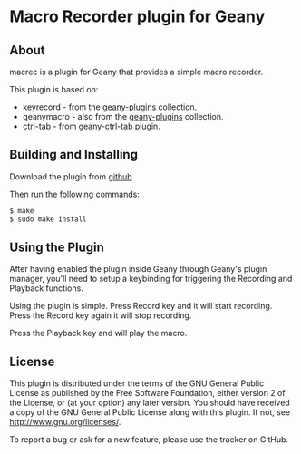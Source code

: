 # Macro Recorder plugin for Geany

## About

macrec is a plugin for Geany that provides a simple macro recorder.

This plugin is based on:

- keyrecord - from the [geany-plugins][gp] collection.
- geanymacro - also from the [geany-plugins][gp] collection.
- ctrl-tab - from [geany-ctrl-tab][gct] plugin.

## Building and Installing

Download the plugin from [github][repo]

Then run the following commands:

```bash
$ make
$ sudo make install
```

## Using the Plugin

After having enabled the plugin inside Geany through Geany's plugin manager,
you'll need to setup a keybinding for triggering the Recording and Playback
functions.

Using the plugin is simple. Press Record key and it will start recording.
Press the Record key again it will stop recording.

Press the Playback key and will play the macro.

## License

This plugin is distributed under the terms of the GNU General Public License
as published by the Free Software Foundation, either version 2 of the
License, or (at your option) any later version. You should have received a copy
of the GNU General Public License along with this plugin.  If not, see
<http://www.gnu.org/licenses/>.


To report a bug or ask for a new feature, please use the tracker
on GitHub.

  [gp]: https://github.com/geany/geany-plugins
  [gct]: https://github.com/leifmariposa/geany-ctrl-tab-plugin
  [repo]: https://github.com/TortugaLabs/geany-macro-recorder-plugin


